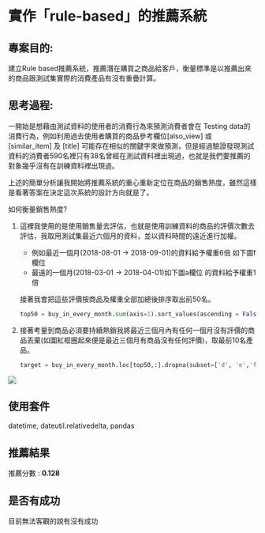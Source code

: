 # 實作「rule-based」的推薦系統
## 專案目的:
建立Rule based推薦系統，推薦潛在購買之商品給客戶，衡量標準是以推薦出來的商品跟測試集實際的消費產品有沒有重疊計算。

## 思考過程:
一開始是想藉由測試資料的使用者的消費行為來預測消費者會在 Testing data的消費行為，例如利用過去使用者購買的商品參考欄位[also_view] 或 [similar_item] 及 [title] 可能存在相似的關鍵字來做預測，但是經過驗證發現測試資料的消費者590名裡只有38名曾經在測試資料裡出現過，也就是我們要推薦的對象幾乎沒有在訓練資料裡出現過。

上述的簡單分析讓我開始將推薦系統的重心重新定位在商品的銷售熱度，雖然這樣是看著答案在決定這次系統的設計方向就是了。

如何衡量銷售熱度?
1. 這裡我使用的是使用銷售量去評估，也就是使用訓練資料的商品的評價次數去評估，我取用測試集最近六個月的資料，並以資料時間的遠近進行加權。
    * 例如最近一個月(2018-08-01 -> 2018-09-01)的資料給予權重6倍 如下圖f欄位
    * 最遠的一個月(2018-03-01 -> 2018-04-01)如下圖a欄位 的資料給予權重1倍
    
    接著我會把這些評價按商品及權重全部加總後排序取出前50名。
    ``` python
    top50 = buy_in_every_month.sum(axis=1).sort_values(ascending = False)[:50].index
    ```
2. 接著考量到商品必須要持續熱銷我將最近三個月內有任何一個月沒有評價的商品丟棄(如圖紅框圈起來便是最近三個月有商品沒有任何評價)，取最前10名產品。
    ``` python
    target = buy_in_every_month.loc[top50,:].dropna(subset=['d', 'e','f']).index[:10]
    ```
![](https://i.imgur.com/jdQWHyH.png)

## 使用套件
datetime, dateutil.relativedelta, pandas

## 推薦結果
推薦分數 : **0.128**

## 是否有成功
目前無法客觀的說有沒有成功
